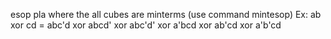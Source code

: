esop pla where the all cubes are minterms (use command mintesop)
Ex: ab xor cd = abc'd xor abcd' xor abc'd' xor a'bcd xor ab'cd xor a'b'cd
